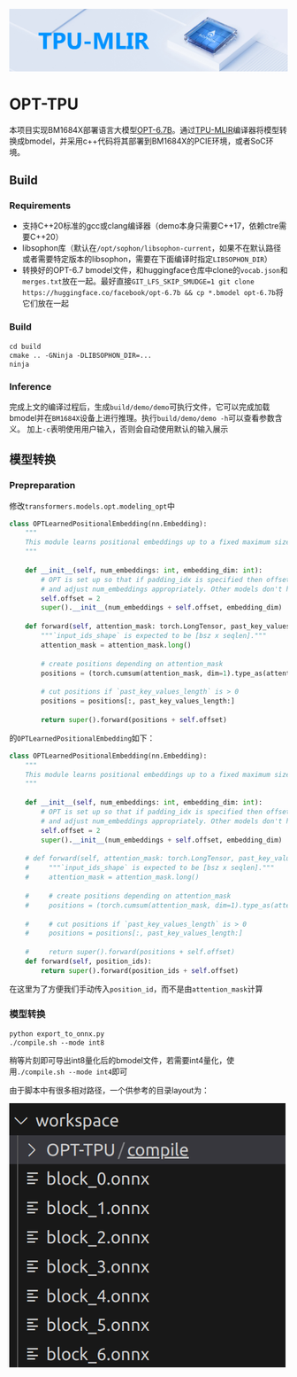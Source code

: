 ![image](./assets/sophgo_chip.png)

# OPT-TPU

本项目实现BM1684X部署语言大模型[OPT-6.7B](https://huggingface.co/facebook/opt-6.7b)。通过[TPU-MLIR](https://github.com/sophgo/tpu-mlir)编译器将模型转换成bmodel，并采用c++代码将其部署到BM1684X的PCIE环境，或者SoC环境。


## Build


### Requirements

- 支持C++20标准的gcc或clang编译器（demo本身只需要C++17，依赖ctre需要C++20）
- libsophon库（默认在```/opt/sophon/libsophon-current```，如果不在默认路径或者需要特定版本的libsophon，需要在下面编译时指定```LIBSOPHON_DIR```）
- 转换好的OPT-6.7 bmodel文件，和huggingface仓库中clone的```vocab.json```和```merges.txt```放在一起。最好直接```GIT_LFS_SKIP_SMUDGE=1 git clone https://huggingface.co/facebook/opt-6.7b && cp *.bmodel opt-6.7b```将它们放在一起
### Build

```shell
cd build
cmake .. -GNinja -DLIBSOPHON_DIR=...
ninja
```
### Inference

完成上文的编译过程后，生成```build/demo/demo```可执行文件，它可以完成加载bmodel并在```BM1684X```设备上进行推理。执行```build/demo/demo -h```可以查看参数含义。
加上```-c```表明使用用户输入，否则会自动使用默认的输入展示

## 模型转换



### Prepreparation

修改```transformers.models.opt.modeling_opt```中

```python
class OPTLearnedPositionalEmbedding(nn.Embedding):
    """
    This module learns positional embeddings up to a fixed maximum size.
    """

    def __init__(self, num_embeddings: int, embedding_dim: int):
        # OPT is set up so that if padding_idx is specified then offset the embedding ids by 2
        # and adjust num_embeddings appropriately. Other models don't have this hack
        self.offset = 2
        super().__init__(num_embeddings + self.offset, embedding_dim)

    def forward(self, attention_mask: torch.LongTensor, past_key_values_length: int = 0):
        """`input_ids_shape` is expected to be [bsz x seqlen]."""
        attention_mask = attention_mask.long()

        # create positions depending on attention_mask
        positions = (torch.cumsum(attention_mask, dim=1).type_as(attention_mask) * attention_mask).long() - 1

        # cut positions if `past_key_values_length` is > 0
        positions = positions[:, past_key_values_length:]

        return super().forward(positions + self.offset)

```
的```OPTLearnedPositionalEmbedding```如下：
```python
class OPTLearnedPositionalEmbedding(nn.Embedding):
    """
    This module learns positional embeddings up to a fixed maximum size.
    """

    def __init__(self, num_embeddings: int, embedding_dim: int):
        # OPT is set up so that if padding_idx is specified then offset the embedding ids by 2
        # and adjust num_embeddings appropriately. Other models don't have this hack
        self.offset = 2
        super().__init__(num_embeddings + self.offset, embedding_dim)

    # def forward(self, attention_mask: torch.LongTensor, past_key_values_length: int = 0):
    #     """`input_ids_shape` is expected to be [bsz x seqlen]."""
    #     attention_mask = attention_mask.long()

    #     # create positions depending on attention_mask
    #     positions = (torch.cumsum(attention_mask, dim=1).type_as(attention_mask) * attention_mask).long() - 1

    #     # cut positions if `past_key_values_length` is > 0
    #     positions = positions[:, past_key_values_length:]

    #     return super().forward(positions + self.offset)
    def forward(self, position_ids):
        return super().forward(position_ids + self.offset)

```
在这里为了方便我们手动传入```position_id```，而不是由```attention_mask```计算
### 模型转换
```shell
python export_to_onnx.py
./compile.sh --mode int8
```
稍等片刻即可导出int8量化后的bmodel文件，若需要int4量化，使用```./compile.sh --mode int4```即可


由于脚本中有很多相对路径，一个供参考的目录layout为：


![Alt text](/assets/image.png)
